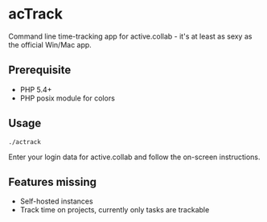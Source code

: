# acTrack
Command line time-tracking app for active.collab - it's at least as sexy as the official Win/Mac app.

## Prerequisite

- PHP 5.4+
- PHP posix module for colors

## Usage

    ./actrack

Enter your login data for active.collab and follow the on-screen instructions.

## Features missing

- Self-hosted instances
- Track time on projects, currently only tasks are trackable
